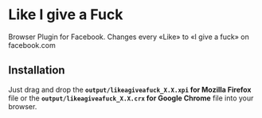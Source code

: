 Like I give a Fuck
==================

Browser Plugin for Facebook. 
Changes every «Like» to «I give a fuck» on facebook.com

## Installation

Just drag and drop the **`output/likeagiveafuck_X.X.xpi` for Mozilla Firefox** file or the **`output/likeagiveafuck_X.X.crx` for Google Chrome** file into your browser.
